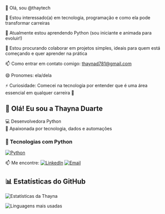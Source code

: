 👋 Olá, sou @thaytech

👀 Estou interessado(a) em tecnologia, programação e como ela pode transformar carreiras

🌱 Atualmente estou aprendendo Python (sou iniciante e animada para evoluir!)

💞️ Estou procurando colaborar em projetos simples, ideais para quem está começando e quer aprender na prática

📫 Como entrar em contato comigo: thaynad781@gmail.com

😄 Pronomes: ela/dela 

⚡ Curiosidade: Comecei na tecnologia por entender que é uma área essencial em qualquer carreira 🚀



## 👋 Olá! Eu sou a Thayna Duarte

💻 Desenvolvedora Python  
🚀 Apaixonada por tecnologia, dados e automações

### 🐍 Tecnologias com Python
[![Python](https://img.shields.io/badge/Python-3776AB?style=for-the-badge&logo=python&logoColor=white)](#)

📫 Me encontre:
[![LinkedIn](https://img.shields.io/badge/-LinkedIn-blue?style=flat&logo=linkedin)](https://linkedin.com/in/thayna-duarte-090168368)
[![Email](https://img.shields.io/badge/-Email-D14836?style=for-the-badge&logo=gmail&logoColor=white)](mailto:thaynad781@gmail.com)

## 📊 Estatísticas do GitHub

![Estatísticas da Thayna](https://github-readme-stats.vercel.app/api?username=thaytech&show_icons=true&theme=radical&hide_title=true)

![Linguagens mais usadas](https://github-readme-stats.vercel.app/api/top-langs/?username=thaytech&layout=compact&langs_count=6&theme=radical&hide_title=true)




<!---
thaytech/thaytech is a ✨ special ✨ repository because its `README.md` (this file) appears on your GitHub profile.
You can click the Preview link to take a look at your changes.
--->
